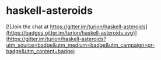 # haskell-asteroids

[![Join the chat at https://gitter.im/turion/haskell-asteroids](https://badges.gitter.im/turion/haskell-asteroids.svg)](https://gitter.im/turion/haskell-asteroids?utm_source=badge&utm_medium=badge&utm_campaign=pr-badge&utm_content=badge)